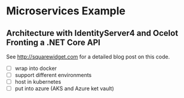 # Microservices Example

## Architecture with IdentityServer4 and Ocelot Fronting a .NET Core API

See http://squarewidget.com for a detailed blog post on this code.

- [ ] wrap into docker
- [ ] support different environments
- [ ] host in kubernetes
- [ ] put into azure (AKS and Azure ket vault)
